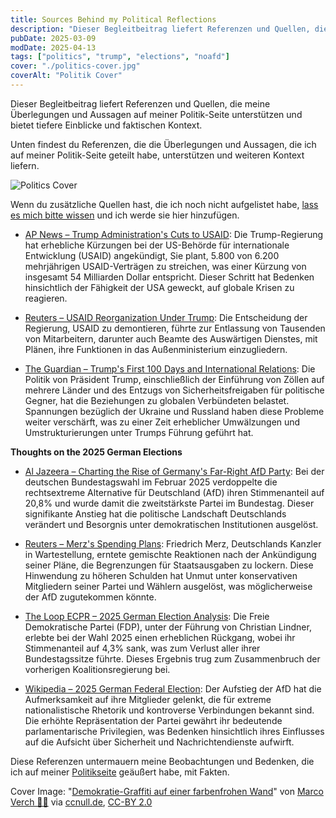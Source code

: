 ```yaml
---
title: Sources Behind my Political Reflections
description: "Dieser Begleitbeitrag liefert Referenzen und Quellen, die meine Überlegungen und Aussagen auf meiner Politik-Seite unterstützen und bietet tiefere Einblicke und faktischen Kontext."
pubDate: 2025-03-09
modDate: 2025-04-13
tags: ["politics", "trump", "elections", "noafd"]
cover: "./politics-cover.jpg"
coverAlt: "Politik Cover"
---
```


Dieser Begleitbeitrag liefert Referenzen und Quellen,
die meine Überlegungen und Aussagen auf meiner Politik-Seite unterstützen
und bietet tiefere Einblicke und faktischen Kontext.

Unten findest du Referenzen, die die Überlegungen und Aussagen,
die ich auf meiner Politik-Seite geteilt habe, unterstützen und weiteren Kontext liefern.

![Politics Cover](/images/politics-cover.jpg)

Wenn du zusätzliche Quellen hast, die ich noch nicht aufgelistet habe,
[lass es mich bitte wissen](/contact) und ich werde sie hier hinzufügen.

- [AP News – Trump Administration's Cuts to USAID](https://apnews.com/article/trump-usaid-foreign-aid-cuts-6292f48f8d4025bed0bf5c3e9d623c16):
  Die Trump-Regierung hat erhebliche Kürzungen bei der US-Behörde für internationale Entwicklung (USAID) angekündigt,
  Sie plant, 5.800 von 6.200 mehrjährigen USAID-Verträgen zu streichen,
  was einer Kürzung von insgesamt 54 Milliarden Dollar entspricht.
  Dieser Schritt hat Bedenken hinsichtlich der Fähigkeit der USA geweckt, auf globale Krisen zu reagieren.

- [Reuters – USAID Reorganization Under Trump](https://www.reuters.com/world/us/state-department-notified-congress-intent-reorganize-usaid-rubio-says-2025-03-28/):
  Die Entscheidung der Regierung, USAID zu demontieren, führte zur Entlassung von Tausenden von Mitarbeitern,
  darunter auch Beamte des Auswärtigen Dienstes,
  mit Plänen, ihre Funktionen in das Außenministerium einzugliedern.

- [The Guardian – Trump's First 100 Days and International Relations](https://www.theguardian.com/us-news/2025/jan/27/trump-first-100-days-guide):
  Die Politik von Präsident Trump,
  einschließlich der Einführung von Zöllen auf mehrere Länder und des Entzugs von Sicherheitsfreigaben für politische Gegner,
  hat die Beziehungen zu globalen Verbündeten belastet.
  Spannungen bezüglich der Ukraine und Russland haben diese Probleme weiter verschärft,
  was zu einer Zeit erheblicher Umwälzungen und Umstrukturierungen unter Trumps Führung geführt hat.

**Thoughts on the 2025 German Elections**

- [Al Jazeera – Charting the Rise of Germany's Far-Right AfD Party](https://www.aljazeera.com/news/2025/2/24/charting-the-rise-of-germanys-far-right-afd-party):
  Bei der deutschen Bundestagswahl im Februar 2025
  verdoppelte die rechtsextreme Alternative für Deutschland (AfD) ihren Stimmenanteil auf 20,8%
  und wurde damit die zweitstärkste Partei im Bundestag.
  Dieser signifikante Anstieg hat die politische Landschaft Deutschlands verändert und Besorgnis unter demokratischen Institutionen ausgelöst.

- [Reuters – Merz's Spending Plans](https://www.reuters.com/world/europe/merzs-spending-splurge-risks-blowback-among-german-conservatives-2025-03-24/):
  Friedrich Merz,
  Deutschlands Kanzler in Wartestellung,
  erntete gemischte Reaktionen nach der Ankündigung seiner Pläne, die Begrenzungen für Staatsausgaben zu lockern.
  Diese Hinwendung zu höheren Schulden hat Unmut unter konservativen Mitgliedern seiner Partei und Wählern ausgelöst,
  was möglicherweise der AfD zugutekommen könnte.

- [The Loop ECPR – 2025 German Election Analysis](https://theloop.ecpr.eu/the-2025-german-election-far-right-surge-and-coalition-collapse/):
  Die Freie Demokratische Partei (FDP),
  unter der Führung von Christian Lindner,
  erlebte bei der Wahl 2025 einen erheblichen Rückgang,
  wobei ihr Stimmenanteil auf 4,3% sank,
  was zum Verlust aller ihrer Bundestagssitze führte.
  Dieses Ergebnis trug zum Zusammenbruch der vorherigen Koalitionsregierung bei.

- [Wikipedia – 2025 German Federal Election](https://en.wikipedia.org/wiki/2025_German_federal_election):
  Der Aufstieg der AfD hat die Aufmerksamkeit auf ihre Mitglieder gelenkt, die für extreme nationalistische Rhetorik und kontroverse Verbindungen bekannt sind.
  Die erhöhte Repräsentation der Partei gewährt ihr bedeutende parlamentarische Privilegien,
  was Bedenken hinsichtlich ihres Einflusses auf die Aufsicht über Sicherheit und Nachrichtendienste aufwirft.

Diese Referenzen untermauern meine Beobachtungen und Bedenken, die ich auf meiner [Politikseite](/politics/) geäußert habe, mit Fakten.

Cover Image: "<a href="https://ccnull.de/foto/demokratie-graffiti-auf-einer-farbenfrohen-wand/1100087" target="_blank">Demokratie-Graffiti auf einer farbenfrohen Wand</a>" von <a href="https://ccnull.de/fotograf/marco-verch-1" target="_blank">Marco Verch 👨‍🍳</a> via <a href="https://ccnull.de" target="_blank">ccnull.de</a>, <a href="https://creativecommons.org/licenses/by/2.0/de/" target="_blank">CC-BY 2.0</a>

